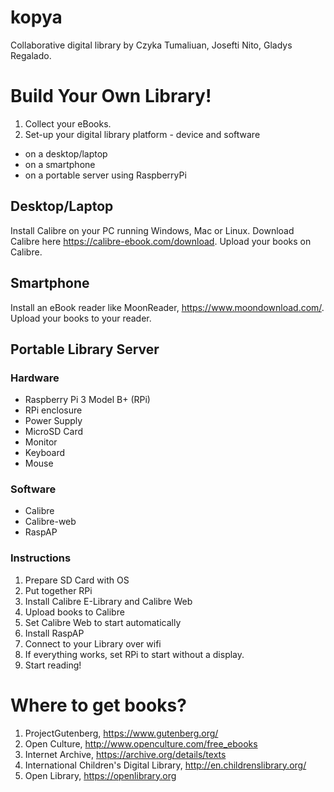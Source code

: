# kopya
Collaborative digital library by Czyka Tumaliuan, Josefti Nito, Gladys Regalado.

# Build Your Own Library!

1. Collect your eBooks.
2. Set-up your digital library platform - device and software
* on a desktop/laptop
* on a smartphone
* on a portable server using RaspberryPi

## Desktop/Laptop
Install Calibre on your PC running Windows, Mac or Linux. Download Calibre here https://calibre-ebook.com/download. Upload your books on Calibre.

## Smartphone
Install an eBook reader like MoonReader, https://www.moondownload.com/. Upload your books to your reader.

## Portable Library Server

### Hardware
* Raspberry Pi 3 Model B+ (RPi)
* RPi enclosure
* Power Supply
* MicroSD Card
* Monitor
* Keyboard
* Mouse

### Software
* Calibre
* Calibre-web
* RaspAP

### Instructions
1. Prepare SD Card with OS
2. Put together RPi
3. Install Calibre E-Library and Calibre Web
4. Upload books to Calibre
5. Set Calibre Web to start automatically
6. Install RaspAP
7. Connect to your Library over wifi
8. If everything works, set RPi to start without a display.
9. Start reading!

# Where to get books?
1. ProjectGutenberg, https://www.gutenberg.org/
2. Open Culture, http://www.openculture.com/free_ebooks
3. Internet Archive, https://archive.org/details/texts
4. International Children's Digital Library, http://en.childrenslibrary.org/
5. Open Library, https://openlibrary.org

